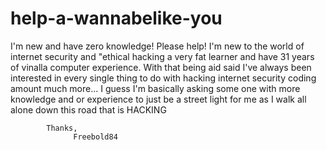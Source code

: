 # help-a-wannabelike-you
I'm new and have zero knowledge! Please help!
I'm new to the world of internet security and "ethical hacking  a very fat learner and have 31 years of vinalla computer experience. With that being aid said I've always been interested in every single thing to do with hacking internet security coding amount much more... 
I guess I'm basically asking some one with more knowledge and or experience to just be a street light for me as I walk all alone down this road that is HACKING

            Thanks, 
                  Freebold84

